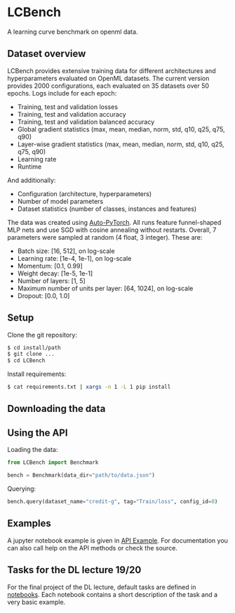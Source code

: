 # LCBench

A learning curve benchmark on openml data.

## Dataset overview

LCBench provides extensive training data for different architectures and hyperparameters evaluated on OpenML datasets. The current version provides 2000 configurations, each evaluated on 35 datasets over 50 epochs. Logs include for each epoch:

* Training, test and validation losses
* Training, test and validation accuracy
* Training, test and validation balanced accuracy
* Global gradient statistics (max, mean, median, norm, std, q10, q25, q75, q90)
* Layer-wise gradient statistics (max, mean, median, norm, std, q10, q25, q75, q90)
* Learning rate
* Runtime

And additionally:

* Configuration (architecture, hyperparameters)
* Number of model parameters
* Dataset statistics (number of classes, instances and features)

The data was created using [Auto-PyTorch](https://github.com/automl/Auto-PyTorch.git). All runs feature funnel-shaped MLP nets and use SGD with cosine annealing without restarts. Overall, 7 parameters were sampled at random (4 float, 3 integer). These are:

* Batch size: [16, 512], on log-scale
* Learning rate: [1e-4, 1e-1], on log-scale
* Momentum: [0.1, 0.99]
* Weight decay: [1e-5, 1e-1]
* Number of layers: [1, 5]
* Maximum number of units per layer: [64, 1024], on log-scale
* Dropout: [0.0, 1.0]


## Setup

Clone the git repository:

```sh
$ cd install/path
$ git clone ...
$ cd LCBench
```

Install requirements:

```sh
$ cat requirements.txt | xargs -n 1 -L 1 pip install
```

## Downloading the data


## Using the API

Loading the data:

```py
from LCBench import Benchmark

bench = Benchmark(data_dir="path/to/data.json")
```

Querying:

```py
bench.query(dataset_name="credit-g", tag="Train/loss", config_id=0)
```


## Examples

A jupyter notebook example is given in [API Example](add_link). For documentation you can also call help on the API methods or check the source.

## Tasks for the DL lecture 19/20
For the final project of the DL lecture, default tasks are defined in [notebooks](). Each notebook contains a short description of the task and a very basic example.
